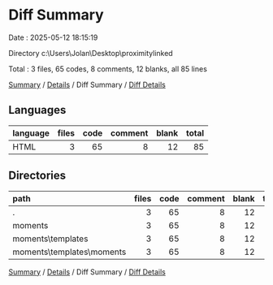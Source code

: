 # Diff Summary

Date : 2025-05-12 18:15:19

Directory c:\\Users\\Jolan\\Desktop\\proximitylinked

Total : 3 files,  65 codes, 8 comments, 12 blanks, all 85 lines

[Summary](results.md) / [Details](details.md) / Diff Summary / [Diff Details](diff-details.md)

## Languages
| language | files | code | comment | blank | total |
| :--- | ---: | ---: | ---: | ---: | ---: |
| HTML | 3 | 65 | 8 | 12 | 85 |

## Directories
| path | files | code | comment | blank | total |
| :--- | ---: | ---: | ---: | ---: | ---: |
| . | 3 | 65 | 8 | 12 | 85 |
| moments | 3 | 65 | 8 | 12 | 85 |
| moments\\templates | 3 | 65 | 8 | 12 | 85 |
| moments\\templates\\moments | 3 | 65 | 8 | 12 | 85 |

[Summary](results.md) / [Details](details.md) / Diff Summary / [Diff Details](diff-details.md)